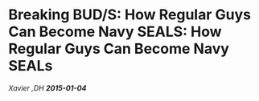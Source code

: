 # Breaking BUD/S: How Regular Guys Can Become Navy SEALS: How Regular Guys Can Become Navy SEALs
*Xavier ,DH*
_**2015-01-04**_